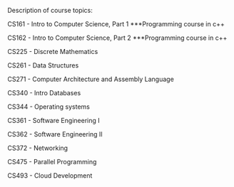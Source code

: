 Description of course topics:

CS161 - Intro to Computer Science, Part 1
        ***Programming course in c++

CS162 - Intro to Computer Science, Part 2
        ***Programming course in c++
        
CS225 - Discrete Mathematics

CS261 - Data Structures

CS271 - Computer Architecture and Assembly Language

CS340 - Intro Databases

CS344 - Operating systems

CS361 - Software Engineering I

CS362 - Software Engineering II

CS372 - Networking

CS475 - Parallel Programming

CS493 - Cloud Development
